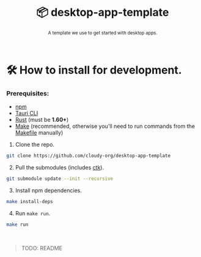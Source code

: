 <div align="center">

  # 📦 desktop-app-template
  <sub>A template we use to get started with desktop apps.</sub>

</div>

<br>

# 🛠️ How to install for development.

### Prerequisites:
- [npm](https://docs.npmjs.com/downloading-and-installing-node-js-and-npm)
- [Tauri CLI](https://crates.io/crates/tauri-cli)
- [Rust](https://www.rust-lang.org/tools/install) (must be **1.60+**)
- [Make](https://www.gnu.org/software/make) (recommended, otherwise you'll need to run commands from the [Makefile](./Makefile) manually)

1. Clone the repo.
```sh
git clone https://github.com/cloudy-org/desktop-app-template
```
2. Pull the submodules (includes [ctk](https://github.com/cloudy-org/cirrus)).
```sh
git submodule update --init --recursive
```
3. Install npm dependencies.
```sh
make install-deps
```
4. Run ``make run``.
```sh
make run
```

<br>

> TODO: README